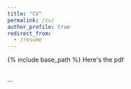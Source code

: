 ```yaml
---
title: "CV"
permalink: /cv/
author_profile: true
redirect_from:
  - /resume
---
```


{% include base_path %}
Here's the pdf <a href="/files/pdf/cv_web.pdf" class="btn--faicon"><i class="fa fa-cloud-arrow-down"></i></a>

<div id="pdf-container"></div>

<font color="#56018D"> <i class="fa fa-crow"></i> ... <i class="fa fa-worm"></i></font>

<script src="https://cdnjs.cloudflare.com/ajax/libs/pdf.js/2.10.377/pdf.min.js"></script>

<script>
    const url = '/cv/cv_web.pdf';

    const loadingTask = pdfjsLib.getDocument(url);
    loadingTask.promise.then(pdf => {
        const totalPages = pdf.numPages;
        const container = document.getElementById('pdf-container');

        for (let pageNum = 1; pageNum <= totalPages; pageNum++) {
            pdf.getPage(pageNum).then(page => {
                const scale = 3.0; // You can increase this
                const viewport = page.getViewport({ scale: scale });

                const canvas = document.createElement('canvas');
                canvas.className = 'pdf-page';
                
                // Set canvas dimensions for higher resolution
                canvas.width = viewport.width*scale; 
                canvas.height = viewport.height*scale; 

                const context = canvas.getContext('2d');
                context.scale(scale, scale); // Scale the context

                container.appendChild(canvas);

                const renderContext = {
                    canvasContext: context,
                    viewport: viewport
                };
                page.render(renderContext);
            });
        }
    }).catch(error => {
        console.error('Error loading PDF:', error);
    });
</script>

<style>
#pdf-container {
    display: flex;
    flex-direction: column;
    align-items: center;
    max-width: 800px; /* Limit the maximum width of the container */
    margin: 0 auto; /* Center the container */
    padding: 0; /* Remove padding */
    overflow: hidden; /* Prevent overflow */
}

.pdf-page {
    margin: 5px; /* Remove margin between pages */
    width: 100%; /* Make canvas responsive */
    height: auto; /* Maintain aspect ratio */
    border: 2px solid #56018D; /* Purple outline */
    border-radius: 4px; /* Optional: add slight rounding to corners */
    box-shadow: 0 2px 5px rgba(0, 0, 0, 0.1); /* Optional: add a shadow for depth */
}
</style>
